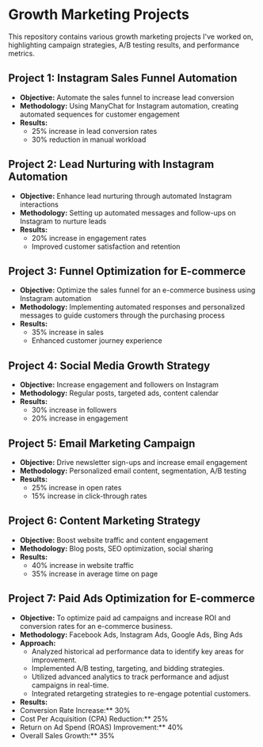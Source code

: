 # Growth Marketing Projects

This repository contains various growth marketing projects I've worked on, highlighting campaign strategies, A/B testing results, and performance metrics.

## Project 1: Instagram Sales Funnel Automation
- **Objective:** Automate the sales funnel to increase lead conversion
- **Methodology:** Using ManyChat for Instagram automation, creating automated sequences for customer engagement
- **Results:** 
  - 25% increase in lead conversion rates
  - 30% reduction in manual workload

## Project 2: Lead Nurturing with Instagram Automation
- **Objective:** Enhance lead nurturing through automated Instagram interactions
- **Methodology:** Setting up automated messages and follow-ups on Instagram to nurture leads
- **Results:** 
  - 20% increase in engagement rates
  - Improved customer satisfaction and retention

## Project 3: Funnel Optimization for E-commerce
- **Objective:** Optimize the sales funnel for an e-commerce business using Instagram automation
- **Methodology:** Implementing automated responses and personalized messages to guide customers through the purchasing process
- **Results:** 
  - 35% increase in sales
  - Enhanced customer journey experience
    
## Project 4: Social Media Growth Strategy
- **Objective:** Increase engagement and followers on Instagram
- **Methodology:** Regular posts, targeted ads, content calendar
- **Results:** 
  - 30% increase in followers
  - 20% increase in engagement

## Project 5: Email Marketing Campaign
- **Objective:** Drive newsletter sign-ups and increase email engagement
- **Methodology:** Personalized email content, segmentation, A/B testing
- **Results:** 
  - 25% increase in open rates
  - 15% increase in click-through rates

## Project 6: Content Marketing Strategy
- **Objective:** Boost website traffic and content engagement
- **Methodology:** Blog posts, SEO optimization, social sharing
- **Results:** 
  - 40% increase in website traffic
  - 35% increase in average time on page
 
## Project 7: Paid Ads Optimization for E-commerce
- **Objective:** To optimize paid ad campaigns and increase ROI and conversion rates for an e-commerce business.
- **Methodology:** Facebook Ads, Instagram Ads, Google Ads, Bing Ads
- **Approach:** 
  - Analyzed historical ad performance data to identify key areas for improvement.
  - Implemented A/B testing, targeting, and bidding strategies.
  - Utilized advanced analytics to track performance and adjust campaigns in real-time.
  - Integrated retargeting strategies to re-engage potential customers.
- **Results:**
- Conversion Rate Increase:** 30%
- Cost Per Acquisition (CPA) Reduction:** 25%
- Return on Ad Spend (ROAS) Improvement:** 40%
- Overall Sales Growth:** 35%
